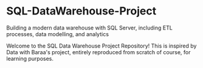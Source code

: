 # SQL-DataWarehouse-Project
Building a modern data warehouse with SQL Server, including ETL processes, data modelling, and analytics

Welcome to the SQL Data Warehouse Project Repository! This is inspired by Data with Baraa's project, entirely reproduced from scratch of course, for learning purposes.
